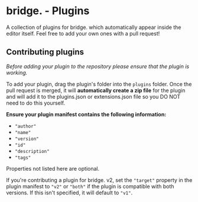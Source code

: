 # bridge. - Plugins
A collection of plugins for bridge. which automatically appear inside the editor itself. Feel free to add your own ones with a pull request!

## Contributing plugins
_Before adding your plugin to the repository please ensure that the plugin is working._

To add your plugin, drag the plugin's folder into the `plugins` folder.
Once the pull request is merged, it will **automatically create a zip file** for the plugin and will add it to the plugins.json or extensions.json file so you DO NOT need to do this yourself.

**Ensure your plugin manifest contains the following information:**
- `"author"`
- `"name"`
- `"version"`
- `"id"`
- `"description"`
- `"tags"`

Properties not listed here are optional.

If you're contributing a plugin for bridge. v2, set the `"target"` property in the plugin manifest to `"v2"` or `"both"` if the plugin is compatible with both versions. If this isn't specified, it will default to `"v1"`.